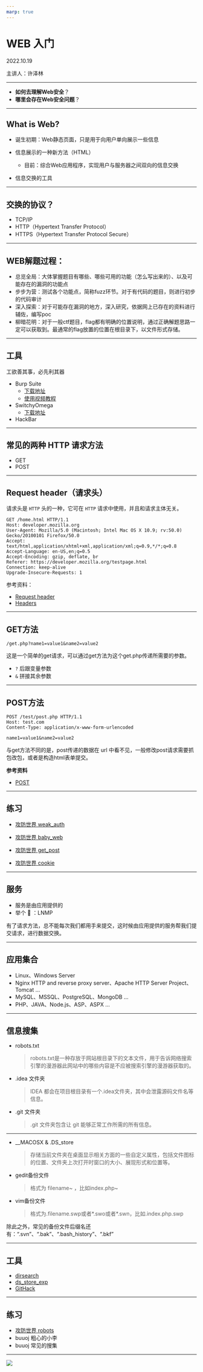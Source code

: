 ```yaml
---
marp: true
---
```


# WEB 入门

2022.10.19

主讲人：许泽林

---

- **如何去理解Web安全**？
- **哪里会存在Web安全问题**？

<!-- 开始前需要了解整个体系结构和涉及到的相关概念，理清概念可以更好地帮助我们理解web安全。 -->
---

## What is Web?

- 诞生初期：Web静态页面，只是用于向用户单向展示一些信息

- 信息展示的一种新方法（HTML）

  - 目前：综合Web应用程序，实现用户与服务器之间双向的信息交换

- 信息交换的工具

<!-- web广义上来讲就是万维网，往小了讲就是网页或者是因特网上某种类型计算机的程序。但是，要实现信息交换，就要遵循某种协议。 -->

---

## 交换的协议？

- TCP/IP
- HTTP（Hypertext Transfer Protocol）
- HTTPS（Hypertext Transfer Protocol Secure）


<!-- 目前计算机网络广泛使用的模型就是TCP/IP模型

HTTP协议处于TCP/IP协议体系的应用层

HTTPS比HTTP多了个SSL层，运用一些加密方法(RSA)，可以让信息传输更加安全 -->

---

## WEB解题过程：
- 总览全局：大体掌握题目有哪些、哪些可用的功能（怎么写出来的）、以及可能存在的漏洞的功能点
- 步步为营：测试各个功能点，简称fuzz环节。对于有代码的题目，则进行初步的代码审计
- 深入探索：对于可能存在漏洞的地方，深入研究，依据网上已存在的资料进行辅佐，编写poc
- 柳暗花明：对于一般ctf题目，flag都有明确的位置说明，通过正确解题思路一定可以获取到。最通常的flag放置的位置在根目录下，以文件形式存储。

---

## 工具

工欲善其事，必先利其器
  - Burp Suite
    - [下载地址](https://portswigger.net/burp/releases/professional-community-2022-8-5?requestededition=community&requestedplatform=)
    - [使用视频教程](https://www.bilibili.com/video/BV1CL41147vX?p=79) 
  - SwitchyOmega
    - [下载地址](https://github.com/FelisCatus/SwitchyOmega/releases)
  - HackBar

---

## 常见的两种 HTTP 请求方法

- GET
- POST

<!-- 请求方法是web中最核心也是最基础的，一定要理解透彻。 -->

---

## Request header（请求头）

请求头是 `HTTP` 头的一种，它可在 `HTTP` 请求中使用，并且和请求主体无关。

```
GET /home.html HTTP/1.1
Host: developer.mozilla.org
User-Agent: Mozilla/5.0 (Macintosh; Intel Mac OS X 10.9; rv:50.0) Gecko/20100101 Firefox/50.0
Accept: text/html,application/xhtml+xml,application/xml;q=0.9,*/*;q=0.8
Accept-Language: en-US,en;q=0.5
Accept-Encoding: gzip, deflate, br
Referer: https://developer.mozilla.org/testpage.html
Connection: keep-alive
Upgrade-Insecure-Requests: 1

```

参考资料：
- [Request header](https://developer.mozilla.org/zh-CN/docs/Glossary/Request_header)
- [Headers](https://developer.mozilla.org/zh-CN/docs/Web/HTTP/Headers)


---

## GET方法

```
/get.php?name1=value1&name2=value2
```

这是一个简单的get请求，可以通过get方法为这个get.php传递所需要的参数。
- `?` 后跟变量参数
- `&` 拼接其余参数

---

## POST方法

```
POST /test/post.php HTTP/1.1
Host: test.com
Content-Type: application/x-www-form-urlencoded

name1=value1&name2=value2

```

与get方法不同的是，post传递的数据在 url 中看不见，一般修改post请求需要抓包改包，或者是构造html表单提交。

**参考资料**
- [POST](https://developer.mozilla.org/zh-CN/docs/Web/HTTP/Methods/POST)


---

## 练习

- [攻防世界 weak_auth](https://adworld.xctf.org.cn/challenges/details?hash=f6b4cf7b-678c-4ebd-93ef-ba82b02de2ac_2&task_category_id=3)

- [攻防世界 baby_web](https://adworld.xctf.org.cn/challenges/details?hash=b2d9f749-b29c-4877-950d-117258cb09a4_2&task_category_id=3)

- [攻防世界 get_post](https://adworld.xctf.org.cn/challenges/details?hash=a1711cae-905d-4174-b274-cbc2a922e326_2&task_category_id=3)

- [攻防世界 cookie](https://adworld.xctf.org.cn/challenges/details?hash=24488dcc-cb19-4498-b548-d5a179273eb8_2&task_category_id=3)


---

## 服务

- 服务是由应用提供的
- 举个 🌰 ：LNMP

有了请求方法，总不能每次我们都用手来提交，这时候由应用提供的服务帮我们提交请求，进行数据交换。

<!-- 自己动手搭建过网站的同学肯定很熟悉，是一种常见的架构，如果没搭建过的话，也没关系，上面四个字母代表的具体意思就是下面这些应用的简称。 -->

---

## 应用集合

- Linux、Windows Server
- Nginx HTTP and reverse proxy server、Apache HTTP Server Project、Tomcat …
- MySQL、MSSQL、PostgreSQL、MongoDB …
- PHP、JAVA、Node.js、ASP、ASPX …

<!-- 操作系统的安全漏洞，比如Windows平台永恒之蓝SMB协议漏洞、Linux下各种权限提升，远程溢出。

​Web服务中间件安全漏洞，比如Nginx、apache文件解析漏洞，Tomcat弱口令远程命令执行。

​一些情况下可以通过MySQL或者其他一些数据库应用进行提权。

​代码层面漏洞，比如PHP某些组件溢出的漏洞RCE，又或者是写代码的时候过滤不严。 -->

---

## 信息搜集

- robots.txt
  > robots.txt是一种存放于网站根目录下的文本文件，用于告诉网络搜索引擎的漫游器此网站中的哪些内容是不应被搜索引擎的漫游器获取的。
- .idea 文件夹
  > IDEA 都会在项目根目录有一个.idea文件夹，其中会泄露源码文件名等信息。
- .git 文件夹
  > .git 文件夹包含让 git 能够正常工作所需的所有信息。 


---

- __MACOSX & .DS_store
  
  > 存储当前文件夹在桌面显示相关方面的一些自定义属性，包括文件图标的位置、文件夹上次打开时窗口的大小、展现形式和位置等。

- gedit备份文件

  >格式为 filename~ ，比如index.php~

- vim备份文件

  > 格式为.filename.swp或者*.swo或者*.swn，比如.index.php.swp

除此之外，常见的备份文件后缀名还有：“.svn”、“.bak”、“.bash_history”、“.bkf”

---
## 工具

- [dirsearch](https://github.com/maurosoria/dirsearch)
- [ds_store_exp](https://github.com/lijiejie/ds_store_exp)
- [GitHack](https://github.com/lijiejie/GitHack)

---

## 练习

- [攻防世界 robots](https://adworld.xctf.org.cn/challenges/details?hash=d7b42b9a-50ff-49d2-89b7-a0e7f960f63a_2&task_category_id=3)
- buuoj 粗心的小李
- buuoj 常见的搜集

---

![](./img/1.png)
